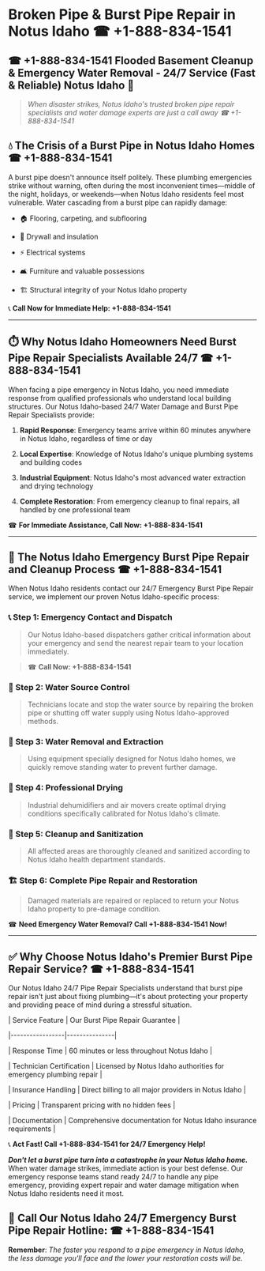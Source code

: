 # Broken Pipe & Burst Pipe Repair in Notus Idaho ☎ +1-888-834-1541  
## ☎ +1-888-834-1541 Flooded Basement Cleanup & Emergency Water Removal - 24/7 Service (Fast & Reliable) Notus Idaho 🚨  

> *When disaster strikes, Notus Idaho's trusted broken pipe repair specialists and water damage experts are just a call away ☎ +1-888-834-1541*  

## 💧 The Crisis of a Burst Pipe in Notus Idaho Homes ☎ +1-888-834-1541  

A burst pipe doesn't announce itself politely. These plumbing emergencies strike without warning, often during the most inconvenient times—middle of the night, holidays, or weekends—when Notus Idaho residents feel most vulnerable. Water cascading from a burst pipe can rapidly damage:  

* 🏠 Flooring, carpeting, and subflooring  
* 🧱 Drywall and insulation  
* ⚡ Electrical systems  
* 🛋️ Furniture and valuable possessions  
* 🏗️ Structural integrity of your Notus Idaho property  

📞 **Call Now for Immediate Help: +1-888-834-1541**  

---  

## ⏱️ Why Notus Idaho Homeowners Need Burst Pipe Repair Specialists Available 24/7 ☎ +1-888-834-1541  

When facing a pipe emergency in Notus Idaho, you need immediate response from qualified professionals who understand local building structures. Our Notus Idaho-based 24/7 Water Damage and Burst Pipe Repair Specialists provide:  

1. **Rapid Response**: Emergency teams arrive within 60 minutes anywhere in Notus Idaho, regardless of time or day  
2. **Local Expertise**: Knowledge of Notus Idaho's unique plumbing systems and building codes  
3. **Industrial Equipment**: Notus Idaho's most advanced water extraction and drying technology  
4. **Complete Restoration**: From emergency cleanup to final repairs, all handled by one professional team  

☎ **For Immediate Assistance, Call Now: +1-888-834-1541**  

---  

## 🔧 The Notus Idaho Emergency Burst Pipe Repair and Cleanup Process ☎ +1-888-834-1541  

When Notus Idaho residents contact our 24/7 Emergency Burst Pipe Repair service, we implement our proven Notus Idaho-specific process:  

### 📞 Step 1: Emergency Contact and Dispatch  
> Our Notus Idaho-based dispatchers gather critical information about your emergency and send the nearest repair team to your location immediately.  
> ☎ **Call Now: +1-888-834-1541**  

### 🚿 Step 2: Water Source Control  
> Technicians locate and stop the water source by repairing the broken pipe or shutting off water supply using Notus Idaho-approved methods.  

### 🌊 Step 3: Water Removal and Extraction  
> Using equipment specially designed for Notus Idaho homes, we quickly remove standing water to prevent further damage.  

### 💨 Step 4: Professional Drying  
> Industrial dehumidifiers and air movers create optimal drying conditions specifically calibrated for Notus Idaho's climate.  

### 🧼 Step 5: Cleanup and Sanitization  
> All affected areas are thoroughly cleaned and sanitized according to Notus Idaho health department standards.  

### 🏗️ Step 6: Complete Pipe Repair and Restoration  
> Damaged materials are repaired or replaced to return your Notus Idaho property to pre-damage condition.  

☎ **Need Emergency Water Removal? Call +1-888-834-1541 Now!**  

---  

## ✅ Why Choose Notus Idaho's Premier Burst Pipe Repair Service? ☎ +1-888-834-1541  

Our Notus Idaho 24/7 Pipe Repair Specialists understand that burst pipe repair isn't just about fixing plumbing—it's about protecting your property and providing peace of mind during a stressful situation.  

| Service Feature | Our Burst Pipe Repair Guarantee |  
|-----------------|---------------|  
| Response Time | 60 minutes or less throughout Notus Idaho |  
| Technician Certification | Licensed by Notus Idaho authorities for emergency plumbing repair |  
| Insurance Handling | Direct billing to all major providers in Notus Idaho |  
| Pricing | Transparent pricing with no hidden fees |  
| Documentation | Comprehensive documentation for Notus Idaho insurance requirements |  

📞 **Act Fast! Call +1-888-834-1541 for 24/7 Emergency Help!**  

***Don't let a burst pipe turn into a catastrophe in your Notus Idaho home.*** When water damage strikes, immediate action is your best defense. Our emergency response teams stand ready 24/7 to handle any pipe emergency, providing expert repair and water damage mitigation when Notus Idaho residents need it most.  

## 📱 Call Our Notus Idaho 24/7 Emergency Burst Pipe Repair Hotline: ☎ +1-888-834-1541  

**Remember**: *The faster you respond to a pipe emergency in Notus Idaho, the less damage you'll face and the lower your restoration costs will be.*